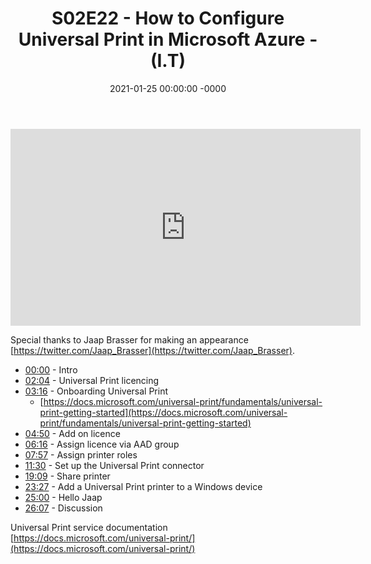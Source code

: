 ﻿---
layout: post
title: "S02E22 - How to Configure Universal Print in Microsoft Azure - (I.T)"
date: 2021-01-25 00:00:00 -0000
categories:
---

<iframe loading="lazy" width="560" height="315" src="https://www.youtube.com/embed/iDv3egbVkHc" title="YouTube video player" frameborder="0" allow="accelerometer; autoplay; clipboard-write; encrypted-media; gyroscope; picture-in-picture" allowfullscreen></iframe>

Special thanks to Jaap Brasser for making an appearance [https://twitter.com/Jaap_Brasser](https://twitter.com/Jaap_Brasser).

- [00:00](https://www.youtube.com/watch?v=iDv3egbVkHc&t=0s) - Intro
- [02:04](https://www.youtube.com/watch?v=iDv3egbVkHc&t=124s) - Universal Print licencing
- [03:16](https://www.youtube.com/watch?v=iDv3egbVkHc&t=196s) - Onboarding Universal Print
   - [https://docs.microsoft.com/universal-print/fundamentals/universal-print-getting-started](https://docs.microsoft.com/universal-print/fundamentals/universal-print-getting-started)
- [04:50](https://www.youtube.com/watch?v=iDv3egbVkHc&t=290s) - Add on licence
- [06:16](https://www.youtube.com/watch?v=iDv3egbVkHc&t=376s) - Assign licence via AAD group
- [07:57](https://www.youtube.com/watch?v=iDv3egbVkHc&t=477s) - Assign printer roles
- [11:30](https://www.youtube.com/watch?v=iDv3egbVkHc&t=690s) - Set up the Universal Print connector
- [19:09](https://www.youtube.com/watch?v=iDv3egbVkHc&t=1149s) - Share printer
- [23:27](https://www.youtube.com/watch?v=iDv3egbVkHc&t=1407s) - Add a Universal Print printer to a Windows device
- [25:00](https://www.youtube.com/watch?v=iDv3egbVkHc&t=1500s) - Hello Jaap
- [26:07](https://www.youtube.com/watch?v=iDv3egbVkHc&t=1567s) - Discussion

Universal Print service documentation
[https://docs.microsoft.com/universal-print/](https://docs.microsoft.com/universal-print/)

